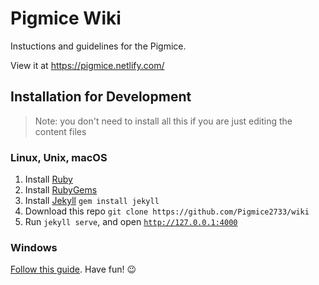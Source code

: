 # Pigmice Wiki

Instuctions and guidelines for the Pigmice.

View it at https://pigmice.netlify.com/

## Installation for Development

> Note: you don't need to install all this if you are just editing the content files

### Linux, Unix, macOS

1. Install [Ruby](https://www.ruby-lang.org/en/)
2. Install [RubyGems](https://rubygems.org/pages/download)
3. Install [Jekyll](https://jekyllrb.com/) `gem install jekyll`
4. Download this repo `git clone https://github.com/Pigmice2733/wiki`
5. Run `jekyll serve`, and open [`http://127.0.0.1:4000`](http://127.0.0.1:4000)

### Windows

[Follow this guide](https://jekyllrb.com/docs/windows/#installation). Have fun! :wink:
